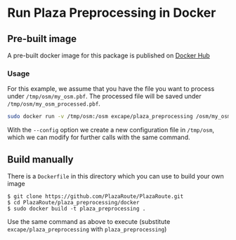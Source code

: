# Run Plaza Preprocessing in Docker

## Pre-built image

A pre-built docker image for this package is published on [Docker Hub](https://hub.docker.com/r/excape/plaza_preprocessing)

### Usage
For this example, we assume that you have the file you want to process under `/tmp/osm/my_osm.pbf`. The processed file will be saved under `/tmp/osm/my_osm_processed.pbf`.

``` bash
sudo docker run -v /tmp/osm:/osm excape/plaza_preprocessing /osm/my_osm.pbf /osm/my_osm_processed.pbf --config /osm/preprocessing_config.yml
```

With the `--config` option we create a new configuration file in `/tmp/osm`, which we can modify for further calls with the same command.

## Build manually

There is a `Dockerfile` in this directory which you can use to build your own image

```
$ git clone https://github.com/PlazaRoute/PlazaRoute.git
$ cd PlazaRoute/plaza_preprocessing/docker
$ sudo docker build -t plaza_preprocessing .
```

Use the same command as above to execute (substitute `excape/plaza_preprocessing` with `plaza_preprocessing`)